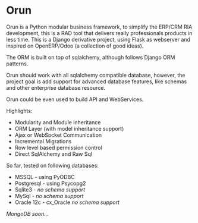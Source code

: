 # Orun

Orun is a Python modular business framework, to simplify the ERP/CRM RIA development,
this is a RAD tool that delivers really professionals products in less time.
This is a Django derivative project, using Flask as webserver and inspired on OpenERP/Odoo (a collection of good ideas).

The ORM is built on top of sqlalchemy, although follows Django ORM patterns.

Orun should work with all sqlalchemy compatible database, however, the project goal
is add support for advanced database features, like schemas and other enterprise database resource.

Orun could be even used to build API and WebServices.

Highlights:
* Modularity and Module inheritance
* ORM Layer (with model inheritance support)
* Ajax or WebSocket Communication
* Incremental Migrations
* Row level based permission control
* Direct SqlAlchemy and Raw Sql


So far, tested on following databases:
* MSSQL - using PyODBC
* Postgresql - using Psycopg2
* Sqlite3 - _no schema support_
* MySql - _no schema support_
* Oracle 12c - cx_Oracle _no schema support_

_MongoDB soon..._
